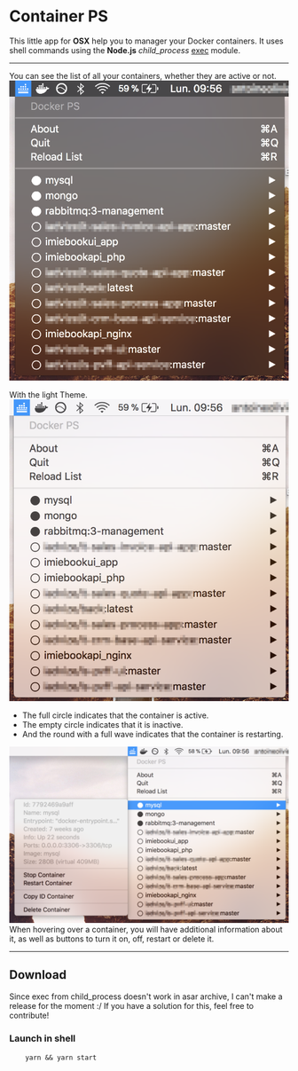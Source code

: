 # Container PS
This little app for **OSX** help you to manager your Docker containers.
It uses shell commands using the **Node.js** *child_process* [exec](https://nodejs.org/api/child_process.html#child_process_child_process_exec_command_options_callback) module.

---

You can see the list of all your containers, whether they are active or not.
![Screenshot](/screenshots/dark.png)

With the light Theme.
![Screenshot](/screenshots/light.png)

- The full circle indicates that the container is active.
- The empty circle indicates that it is inactive.
- And the round with a full wave indicates that the container is restarting.

![Screenshot](/screenshots/light-complete.png)
When hovering over a container, you will have additional information about it, as well as buttons to turn it on, off, restart or delete it.

---

## Download

Since exec from child_process doesn't work in asar archive, I can't make a release for the moment :/
If you have a solution for this, feel free to contribute!

### Launch in shell
```shell
    yarn && yarn start
```